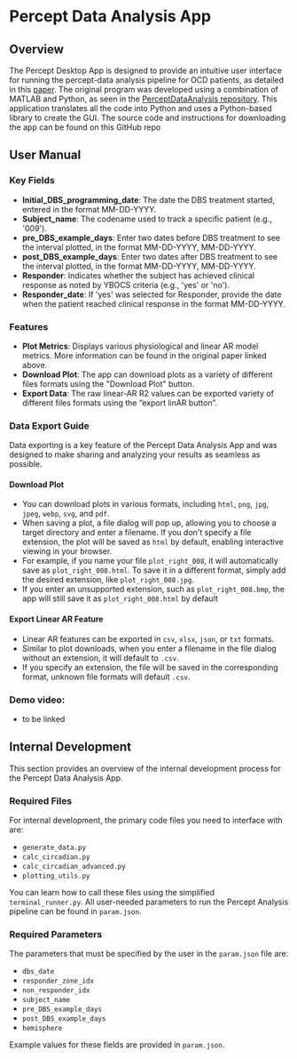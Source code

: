 # Percept Data Analysis App

## Overview

The Percept Desktop App is designed to provide an intuitive user interface for running the percept-data analysis pipeline for OCD patients, as detailed in this [paper](https://www.nature.com/articles/s41591-024-03125-0). The original program was developed using a combination of MATLAB and Python, as seen in the [PerceptDataAnalysis repository](https://github.com/shethlab/PerceptDataAnalysis). This application translates all the code into Python and uses a Python-based library to create the GUI. The source code and instructions for downloading the app can be found on this GitHub repo

## User Manual

### Key Fields

- **Initial_DBS_programming_date**: The date the DBS treatment started, entered in the format MM-DD-YYYY.
- **Subject_name**: The codename used to track a specific patient (e.g., '009').
- **pre_DBS_example_days**: Enter two dates before DBS treatment to see the interval plotted, in the format MM-DD-YYYY, MM-DD-YYYY.
- **post_DBS_example_days**: Enter two dates after DBS treatment to see the interval plotted, in the format MM-DD-YYYY, MM-DD-YYYY.
- **Responder**: Indicates whether the subject has achieved clinical response as noted by YBOCS criteria (e.g., 'yes' or 'no').
- **Responder_date**: If 'yes' was selected for Responder, provide the date when the patient reached clinical response in the format MM-DD-YYYY.

### Features
- **Plot Metrics**: Displays various physiological and linear AR model metrics. More information can be found in the original paper linked above.
- **Download Plot**: The app can download plots as a variety of different files formats using the "Download Plot" button.
- **Export Data**: The raw linear-AR R2 values can be exported variety of different files formats using the “export linAR button”.

### Data Export Guide

Data exporting is a key feature of the Percept Data Analysis App and was designed to make sharing and analyzing your results as seamless as possible.

#### Download Plot

- You can download plots in various formats, including `html`, `png`, `jpg`, `jpeg`, `webp`, `svg`, and `pdf`.
- When saving a plot, a file dialog will pop up, allowing you to choose a target directory and enter a filename. If you don't specify a file extension, the plot will be saved as `html` by default, enabling interactive viewing in your browser.
- For example, if you name your file `plot_right_008`, it will automatically save as `plot_right_008.html`. To save it in a different format, simply add the desired extension, like `plot_right_008.jpg`.
- If you enter an unsupported extension, such as `plot_right_008.bmp`, the app will still save it as `plot_right_008.html` by default

#### Export Linear AR Feature

- Linear AR features can be exported in `csv`, `xlsx`, `json`, or `txt` formats.
- Similar to plot downloads, when you enter a filename in the file dialog without an extension, it will default to `.csv`.
- If you specify an extension, the file will be saved in the corresponding format, unknown file formats will default `.csv`.

### Demo video:
- to be linked


## Internal Development

This section provides an overview of the internal development process for the Percept Data Analysis App.

### Required Files

For internal development, the primary code files you need to interface with are:

- `generate_data.py`
- `calc_circadian.py`
- `calc_circadian_advanced.py`
- `plotting_utils.py`

You can learn how to call these files using the simplified `terminal_runner.py`. All user-needed parameters to run the Percept Analysis pipeline can be found in `param.json`.

### Required Parameters

The parameters that must be specified by the user in the `param.json` file are:

- `dbs_date`
- `responder_zone_idx`
- `non_responder_idx`
- `subject_name`
- `pre_DBS_example_days`
- `post_DBS_example_days`
- `hemisphere`

Example values for these fields are provided in `param.json`.
